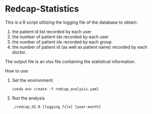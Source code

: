 # Redcap-Statistics
This is a R script utilizing the logging file of the database to obtain:    
  1. the patient id list recorded by each user  
  2. the number of patient ids recorded by each user  
  3. the number of patient ids recorded by each group  
  4. the number of patient id (as well as patient name) recorded by each doctor.  
         
The output file is an xlsx file containing the statistical information.

How to use:   
1. Set the environment:      
   ```   
   conda env create -f redcap_analysis.yaml
   ```     
2. Run the analysis     
   ```
   ./redcap_OI.R [logging_file] [year-month]
   ```
